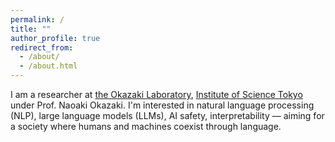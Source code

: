 ```yaml
---
permalink: /
title: ""
author_profile: true
redirect_from: 
  - /about/
  - /about.html
---
```


I am a researcher at <a href="https://www.nlp.c.titech.ac.jp/index.en.html">the Okazaki Laboratory</a>, <a href="https://www.isct.ac.jp/en">Institute of Science Tokyo</a> under Prof. Naoaki Okazaki. 
I'm interested in natural language processing (NLP), large language models (LLMs), AI safety, interpretability — aiming for a society where humans and machines coexist through language.
